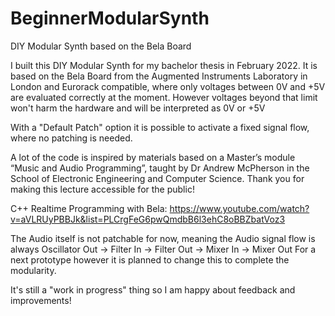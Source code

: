 # BeginnerModularSynth
DIY Modular Synth based on the Bela Board

I built this DIY Modular Synth for my bachelor thesis in February 2022. It is based on the Bela Board from the Augmented Instruments Laboratory in London and Eurorack compatible, where only voltages between 0V and +5V are evaluated correctly at the moment. However voltages beyond that limit won't harm the hardware and will be interpreted as 0V or +5V

With a "Default Patch" option it is possible to activate a fixed signal flow, where no patching is needed.

A lot of the code is inspired by materials based on a Master’s module “Music and Audio Programming”, taught by Dr Andrew McPherson in the School of Electronic Engineering and Computer Science. Thank you for making this lecture accessible for the public! 

C++ Realtime Programming with Bela:
https://www.youtube.com/watch?v=aVLRUyPBBJk&list=PLCrgFeG6pwQmdbB6l3ehC8oBBZbatVoz3


The Audio itself is not patchable for now, meaning the Audio signal flow is always Oscillator Out -> Filter In -> Filter Out -> Mixer In -> Mixer Out
For a next prototype however it is planned to change this to complete the modularity.

It's still a "work in progress" thing so I am happy about feedback and improvements!
